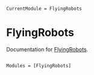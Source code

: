 ```@meta
CurrentModule = FlyingRobots
```

# FlyingRobots

Documentation for [FlyingRobots](https://github.com/sarath-menon/FlyingRobots.jl).

```@index
```

```@autodocs
Modules = [FlyingRobots]
```
